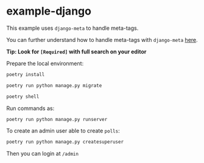 # example-django

This example uses `django-meta` to handle meta-tags.

You can further understand how to handle meta-tags with `django-meta` [here](https://django-meta.readthedocs.io/en/latest/installation.html).

**Tip: Look for `[Required]` with full search on your editor**

Prepare the local environment:

```bash
poetry install
```

```bash
poetry run python manage.py migrate
```

```bash
poetry shell
```

Run commands as:

```bash
poetry run python manage.py runserver
```

To create an admin user able to create `polls`:

```bash
poetry run python manage.py createsuperuser
```

Then you can login at `/admin`
